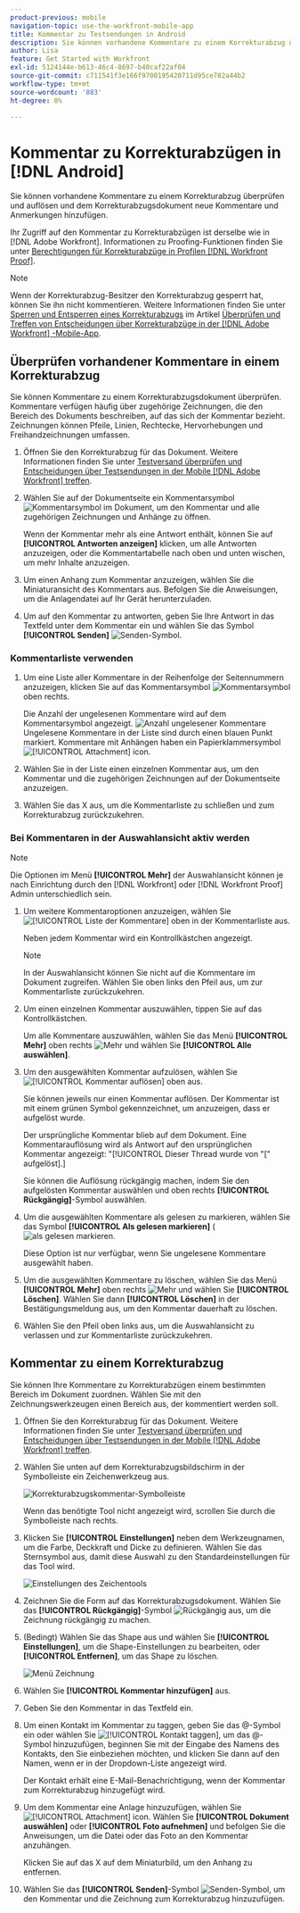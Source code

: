 ```yaml
---
product-previous: mobile
navigation-topic: use-the-workfront-mobile-app
title: Kommentar zu Testsendungen in Android
description: Sie können vorhandene Kommentare zu einem Korrekturabzug überprüfen und auflösen und dem Korrekturabzugsdokument neue Kommentare und Anmerkungen hinzufügen.
author: Lisa
feature: Get Started with Workfront
exl-id: 5124144e-b613-46c4-8697-b40caf22af04
source-git-commit: c711541f3e166f9700195420711d95ce782a44b2
workflow-type: tm+mt
source-wordcount: '883'
ht-degree: 0%

---
```


# Kommentar zu Korrekturabzügen in [!DNL Android]

Sie können vorhandene Kommentare zu einem Korrekturabzug überprüfen und auflösen und dem Korrekturabzugsdokument neue Kommentare und Anmerkungen hinzufügen.

Ihr Zugriff auf den Kommentar zu Korrekturabzügen ist derselbe wie in [!DNL Adobe Workfront]. Informationen zu Proofing-Funktionen finden Sie unter [Berechtigungen für Korrekturabzüge in Profilen [!DNL Workfront Proof]](../../../workfront-proof/wp-acct-admin/account-settings/proof-perm-profiles-in-wp.md).

>[!NOTE]
>
>Wenn der Korrekturabzug-Besitzer den Korrekturabzug gesperrt hat, können Sie ihn nicht kommentieren. Weitere Informationen finden Sie unter [Sperren und Entsperren eines Korrekturabzugs](../../../workfront-basics/mobile-apps/using-the-workfront-mobile-app/work-with-proofs-in-mobile-app.md#lock) im Artikel [Überprüfen und Treffen von Entscheidungen über Korrekturabzüge in der  [!DNL Adobe Workfront] -Mobile-App](../../../workfront-basics/mobile-apps/using-the-workfront-mobile-app/work-with-proofs-in-mobile-app.md).

## Überprüfen vorhandener Kommentare in einem Korrekturabzug

Sie können Kommentare zu einem Korrekturabzugsdokument überprüfen. Kommentare verfügen häufig über zugehörige Zeichnungen, die den Bereich des Dokuments beschreiben, auf das sich der Kommentar bezieht. Zeichnungen können Pfeile, Linien, Rechtecke, Hervorhebungen und Freihandzeichnungen umfassen.

1. Öffnen Sie den Korrekturabzug für das Dokument. Weitere Informationen finden Sie unter [Testversand überprüfen und Entscheidungen über Testsendungen in der Mobile  [!DNL Adobe Workfront]  treffen](../../../workfront-basics/mobile-apps/using-the-workfront-mobile-app/work-with-proofs-in-mobile-app.md).
1. Wählen Sie auf der Dokumentseite ein Kommentarsymbol ![Kommentarsymbol im Dokument](assets/mobile-comment-icon-on-proofdoc-30x34.png), um den Kommentar und alle zugehörigen Zeichnungen und Anhänge zu öffnen.

   Wenn der Kommentar mehr als eine Antwort enthält, können Sie auf **[!UICONTROL Antworten anzeigen]** klicken, um alle Antworten anzuzeigen, oder die Kommentartabelle nach oben und unten wischen, um mehr Inhalte anzuzeigen.

1. Um einen Anhang zum Kommentar anzuzeigen, wählen Sie die Miniaturansicht des Kommentars aus. Befolgen Sie die Anweisungen, um die Anlagendatei auf Ihr Gerät herunterzuladen.
1. Um auf den Kommentar zu antworten, geben Sie Ihre Antwort in das Textfeld unter dem Kommentar ein und wählen Sie das Symbol **[!UICONTROL Senden]** ![Senden-Symbol](assets/mobile-send-icon-25x26.png).

### Kommentarliste verwenden

1. Um eine Liste aller Kommentare in der Reihenfolge der Seitennummern anzuzeigen, klicken Sie auf das Kommentarsymbol ![Kommentarsymbol](assets/mobile-comment-icon-30x25.png) oben rechts.

   Die Anzahl der ungelesenen Kommentare wird auf dem Kommentarsymbol angezeigt. ![Anzahl ungelesener Kommentare](assets/mobile-unread-comments-icon-30x27.png) Ungelesene Kommentare in der Liste sind durch einen blauen Punkt markiert. Kommentare mit Anhängen haben ein Papierklammersymbol ![[!UICONTROL Attachment] icon](assets/mobile-paper-clip-icon.png).

1. Wählen Sie in der Liste einen einzelnen Kommentar aus, um den Kommentar und die zugehörigen Zeichnungen auf der Dokumentseite anzuzeigen.
1. Wählen Sie das X aus, um die Kommentarliste zu schließen und zum Korrekturabzug zurückzukehren.

### Bei Kommentaren in der Auswahlansicht aktiv werden

>[!NOTE]
>
>Die Optionen im Menü **[!UICONTROL Mehr]** der Auswahlansicht können je nach Einrichtung durch den [!DNL Workfront] oder [!DNL Workfront Proof] Admin unterschiedlich sein.

1. Um weitere Kommentaroptionen anzuzeigen, wählen Sie ![[!UICONTROL Liste der Kommentare] oben ](assets/mobile-listofcommentsicon-30x27.png) in der Kommentarliste aus.

   Neben jedem Kommentar wird ein Kontrollkästchen angezeigt.

   >[!NOTE]
   >
   >In der Auswahlansicht können Sie nicht auf die Kommentare im Dokument zugreifen. Wählen Sie oben links den Pfeil aus, um zur Kommentarliste zurückzukehren.

1. Um einen einzelnen Kommentar auszuwählen, tippen Sie auf das Kontrollkästchen.

   Um alle Kommentare auszuwählen, wählen Sie das Menü **[!UICONTROL Mehr]** oben rechts ![Mehr](assets/mobile-verticalmoremenu-20x33.png) und wählen Sie **[!UICONTROL Alle auswählen]**.

1. Um den ausgewählten Kommentar aufzulösen, wählen Sie ![[!UICONTROL Kommentar auflösen] oben ](assets/mobile-resolvecomment-icon-30x30.png) aus.

   Sie können jeweils nur einen Kommentar auflösen. Der Kommentar ist mit einem grünen Symbol gekennzeichnet, um anzuzeigen, dass er aufgelöst wurde.

   Der ursprüngliche Kommentar blieb auf dem Dokument. Eine Kommentarauflösung wird als Antwort auf den ursprünglichen Kommentar angezeigt: &quot;[!UICONTROL Dieser Thread wurde von &quot;[&quot; aufgelöst].]

   Sie können die Auflösung rückgängig machen, indem Sie den aufgelösten Kommentar auswählen und oben rechts **[!UICONTROL Rückgängig]**-Symbol auswählen.

1. Um die ausgewählten Kommentare als gelesen zu markieren, wählen Sie das Symbol **[!UICONTROL Als gelesen markieren]** (![ als gelesen markieren](assets/mobile-markread-icon-30x31.png).

   Diese Option ist nur verfügbar, wenn Sie ungelesene Kommentare ausgewählt haben.

1. Um die ausgewählten Kommentare zu löschen, wählen Sie das Menü **[!UICONTROL Mehr]** oben rechts ![Mehr](assets/mobile-verticalmoremenu-20x33.png) und wählen Sie **[!UICONTROL Löschen]**. Wählen Sie dann **[!UICONTROL Löschen]** in der Bestätigungsmeldung aus, um den Kommentar dauerhaft zu löschen.
1. Wählen Sie den Pfeil oben links aus, um die Auswahlansicht zu verlassen und zur Kommentarliste zurückzukehren.

## Kommentar zu einem Korrekturabzug

Sie können Ihre Kommentare zu Korrekturabzügen einem bestimmten Bereich im Dokument zuordnen. Wählen Sie mit den Zeichnungswerkzeugen einen Bereich aus, der kommentiert werden soll.

1. Öffnen Sie den Korrekturabzug für das Dokument. Weitere Informationen finden Sie unter [Testversand überprüfen und Entscheidungen über Testsendungen in der Mobile  [!DNL Adobe Workfront]  treffen](../../../workfront-basics/mobile-apps/using-the-workfront-mobile-app/work-with-proofs-in-mobile-app.md).
1. Wählen Sie unten auf dem Korrekturabzugsbildschirm in der Symbolleiste ein Zeichenwerkzeug aus.

   ![Korrekturabzugskommentar-Symbolleiste](assets/android-proof-comment-toolbar-350x102.png)

   Wenn das benötigte Tool nicht angezeigt wird, scrollen Sie durch die Symbolleiste nach rechts.

1. Klicken Sie **[!UICONTROL Einstellungen]** neben dem Werkzeugnamen, um die Farbe, Deckkraft und Dicke zu definieren. Wählen Sie das Sternsymbol aus, damit diese Auswahl zu den Standardeinstellungen für das Tool wird.

   ![Einstellungen des Zeichentools](assets/android-drawingtoolsettings-350x328.png)

1. Zeichnen Sie die Form auf das Korrekturabzugsdokument. Wählen Sie das **[!UICONTROL Rückgängig]**-Symbol ![Rückgängig](assets/android-undo-icon-30x31.png) aus, um die Zeichnung rückgängig zu machen.
1. (Bedingt) Wählen Sie das Shape aus und wählen Sie **[!UICONTROL Einstellungen]**, um die Shape-Einstellungen zu bearbeiten, oder **[!UICONTROL Entfernen]**, um das Shape zu löschen.

   ![Menü Zeichnung](assets/android-drawing-settingsremove-350x166.png)

1. Wählen Sie **[!UICONTROL Kommentar hinzufügen]** aus.
1. Geben Sie den Kommentar in das Textfeld ein.
1. Um einen Kontakt im Kommentar zu taggen, geben Sie das @-Symbol ein oder wählen Sie ![[!UICONTROL Kontakt taggen]](assets/mobile-tag-user-icon.png), um das @-Symbol hinzuzufügen, beginnen Sie mit der Eingabe des Namens des Kontakts, den Sie einbeziehen möchten, und klicken Sie dann auf den Namen, wenn er in der Dropdown-Liste angezeigt wird.

   Der Kontakt erhält eine E-Mail-Benachrichtigung, wenn der Kommentar zum Korrekturabzug hinzugefügt wird.

1. Um dem Kommentar eine Anlage hinzuzufügen, wählen Sie ![[!UICONTROL Attachment] icon](assets/mobile-paper-clip-icon.png). Wählen Sie **[!UICONTROL Dokument auswählen]** oder **[!UICONTROL Foto aufnehmen]** und befolgen Sie die Anweisungen, um die Datei oder das Foto an den Kommentar anzuhängen.

   Klicken Sie auf das X auf dem Miniaturbild, um den Anhang zu entfernen.

1. Wählen Sie das **[!UICONTROL Senden]**-Symbol ![Senden-Symbol](assets/mobile-send-icon-25x26.png), um den Kommentar und die Zeichnung zum Korrekturabzug hinzuzufügen.
